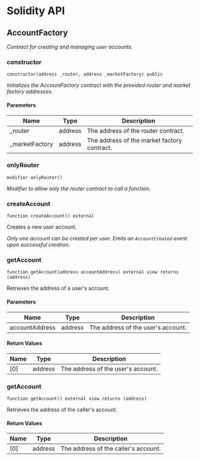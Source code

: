 # Solidity API

## AccountFactory

_Contract for creating and managing user accounts._

### constructor

```solidity
constructor(address _router, address _marketFactory) public
```

_Initializes the AccountFactory contract with the provided router and market factory addresses._

#### Parameters

| Name | Type | Description |
| ---- | ---- | ----------- |
| _router | address | The address of the router contract. |
| _marketFactory | address | The address of the market factory contract. |

### onlyRouter

```solidity
modifier onlyRouter()
```

_Modifier to allow only the router contract to call a function._

### createAccount

```solidity
function createAccount() external
```

Creates a new user account.

_Only one account can be created per user.
     Emits an `AccountCreated` event upon successful creation._

### getAccount

```solidity
function getAccount(address accountAddress) external view returns (address)
```

Retrieves the address of a user's account.

#### Parameters

| Name | Type | Description |
| ---- | ---- | ----------- |
| accountAddress | address | The address of the user's account. |

#### Return Values

| Name | Type | Description |
| ---- | ---- | ----------- |
| [0] | address | The address of the user's account. |

### getAccount

```solidity
function getAccount() external view returns (address)
```

Retrieves the address of the caller's account.

#### Return Values

| Name | Type | Description |
| ---- | ---- | ----------- |
| [0] | address | The address of the caller's account. |

